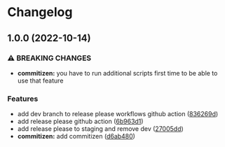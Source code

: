 # Changelog

## 1.0.0 (2022-10-14)


### ⚠ BREAKING CHANGES

* **commitizen:** you have to run additional scripts first time to be able to use that feature

### Features

* add dev branch to release please workflows github action ([836269d](https://github.com/ahmedashraff/asdf/commit/836269ddebc0050e9d398b6ce315dbeff8315027))
* add release please github action ([6b963d1](https://github.com/ahmedashraff/asdf/commit/6b963d128e9528ba98681fe14929eb0eb823d241))
* add release please to staging and remove dev ([27005dd](https://github.com/ahmedashraff/asdf/commit/27005ddf67f22a723d78d6b89e0bf0a57d36f826))
* **commitizen:** add commitizen ([d6ab480](https://github.com/ahmedashraff/asdf/commit/d6ab4800a1bedaaee7bc42fc323169c43118dded))
